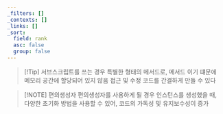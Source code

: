 ```yaml
---
_filters: []
_contexts: []
_links: []
_sort:
  field: rank
  asc: false
  group: false
---
```

> [!Tip] 서브스크립트를 쓰는 경우
> 특별한 형태의 메서드로, 메서드 이기 떄문에 메모리 공간에 할당되어 있지 않음
> 접근 및 수정 코드를 간결하게 만들 수 있다

> [!NOTE] 편의생성자
> 편의생성자를 사용하게 될 경우 인스턴스를 생성했을 때, 다양한 초기화 방법을 사용할 수 있어, 코드의 가독성 및 유지보수성이 증가

 
